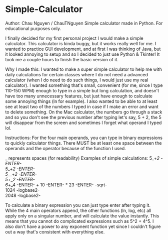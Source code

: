 # Simple-Calculator
Author: Chau Nguyen / ChauTNguyen
Simple calculator made in Python.
For educational purposes only.

I finally decided for my first personal project I would make a simple calculator. This calculator is kinda buggy,
but it works really well for me. I wanted to practice GUI development, and at first I was thinking of Java, but it looked
annoying to setup and so I decided to just use Python & Tkinter! It took me a couple hours to finish the basic version of it.

Why I made this:
I wanted to make a super simple calculator to help me with daily calculations for certain classes where I do not need a advanced calculator (when I do need to do such things, I would just use my real calculator). I wanted something that's small, convenient (for me, since I type 110-150 WPM) enough to type in a simple but long calculation, and doesn't have too many unnecessary features, but just have enough to calculate some annoying things (ln for example). I also wanted to be able to at least see at least two of the numbers I typed in case if I make an error and want to delete something. On the Mac calculator, the numbers go through a stack and so you don't see the previous number after typing let's say, 5 + 2, the 5 will disappear from the screen and sometimes I forget what operand I typed lol.

Instructions:
For the four main operands, you can type in binary expressions to quickly calculator things.
There MUST be at least one space between the operands and the operator because of the function I used.

_ represents spaces (for readability)
Examples of simple calculations:
5_+_2 -ENTER- </br>
5__+_2 -ENTER- </br>
5___+_2 -ENTER- </br>
5_+__2 -ENTER- </br>
6_+_4 -ENTER- + 10 -ENTER- * 23 -ENTER- -sqrt- </br>
1024 -logbase2- </br>
2048 -logbase2- </br>

To calculate a binary expression you can just type enter after typing it. While the 4 main operators append, the other functions (ln, log, etc) all apply only on a singular number, and will calculate the value instantly. This means that you cannot do complicated expressions such as 5^2 + 4^5. I also don't have a power to any exponent function yet since I couldn't figure out a way that's consistent with everything else.
